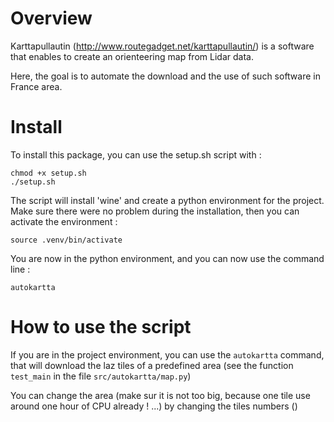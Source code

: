 # Overview

Karttapullautin (http://www.routegadget.net/karttapullautin/) is a software that enables to create an orienteering map 
from Lidar data. 

Here, the goal is to automate the download and the use of such software in France area.


# Install

To install this package, you can use the setup.sh script with : 

    chmod +x setup.sh
    ./setup.sh

The script will install 'wine' and create a python environment for the project.
Make sure there were no problem during the installation, then you can activate the environment : 

    source .venv/bin/activate

You are now in the python environment, and you can now use the command line : 

    autokartta


# How to use the script

If you are in the project environment, you can use the `autokartta` command, that will download the laz tiles of a 
predefined area (see the function `test_main` in the file `src/autokartta/map.py`)

You can change the area (make sur it is not too big, because one tile use around one hour of CPU already ! ...) 
by changing the tiles numbers ()